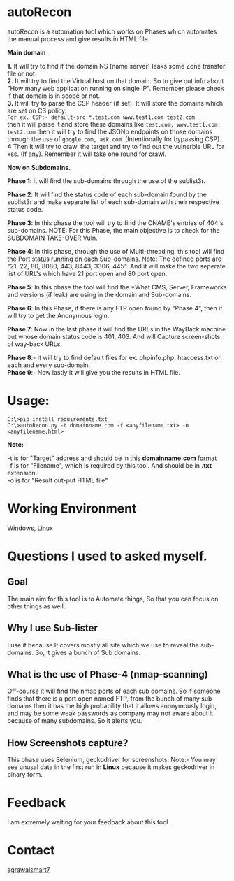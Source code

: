 # autoRecon

autoRecon is a automation tool which works on Phases which automates the manual process and give results in HTML file. 

**Main domain**

**1.** It will try to find if the domain NS (name server) leaks some Zone transfer file or not.
<br>**2.** It will try to find the Virtual host on that domain. So to give out info about "How many web application   running on single IP". Remember please check if that domain is in scope or not.
<br>**3.** It will try to parse the CSP header (if set). It will store the domains which are set on CS policy. 
<br>`For ex. CSP:- default-src *.test.com www.test1.com test2.com`
<br>then it will parse it and store these domains like `test.com, www.test1.com, test2.com` then it will try to find the JSONp endpoints on those domains through the use of `google.com, ask.com`. (Intentionally for bypassing CSP).
<br>**4** Then it will try to crawl the target and try to find out the vulnerble URL for xss. (If any). Remember it will take one round for crawl. 

**Now on Subdomains.**

**Phase 1**: It will find the sub-domains through the use of the sublist3r.

**Phase 2**: It will find the status code of each sub-domain found by the sublist3r and make separate list of each sub-domain with their respective status code. 

**Phase 3**: In this phase the tool will try to find the CNAME's entries of 404's sub-domains. NOTE: For this Phase, the main objective is to check for the SUBDOMAIN TAKE-OVER Vuln.

**Phase 4**: In this phase, through the use of Multi-threading, this tool will find the Port status running on each Sub-domains. Note: The defined ports are "21, 22, 80, 8080, 443, 8443, 3306, 445". And it will make the two seperate list of URL's which have 21 port open and 80 port open.

**Phase 5**: In this phase the tool will find the *What CMS, Server, Frameworks and versions (if leak) are using in the domain and Sub-domains.

**Phase 6**: In this Phase, if there is any FTP open found by "Phase 4", then it will try to get the Anonymous login.

**Phase 7**: Now in the last phase it will find the URLs in the WayBack machine but whose domain status code is 401, 403. And will Capture screen-shots of way-back URLs.

**Phase 8**:- It will try to find default files for ex. phpinfo.php, htaccess.txt on each and every sub-domain. 
<br>**Phase 9**:- Now lastly it will give you the results in HTML file.


# Usage: 

`C:\>pip install requirements.txt`<br>
`C:\>autoRecon.py -t domainname.com -f <anyfilename.txt> -o <anyfilename.html>`

**Note:** 

-t is for "Target" address and should be in this **domainname.com** format
<br>-f is for "Filename", which is required by this tool. And should be in **.txt** extension.
<br>-o is for "Result out-put HTML file"
# Working Environment

Windows, Linux

# Questions I used to asked myself.

<h2> Goal </h2>

The main aim for this tool is to Automate things, So that you can focus on other things as well.

<h2> Why I use Sub-lister</h2>

I use it because It covers mostly all site which we use to reveal the sub-domains. So, it gives a bunch of Sub domains.

<h2> What is the use of Phase-4 (nmap-scanning)</h2>

Off-course it will find the nmap ports of each sub domains. So if someone finds that there is a port open named FTP, from the bunch of many sub-domains then it has the high probability that it allows anonymously login, and may be some weak passwords as company may not aware about it because of many subdomains. So it alerts you.

<h2> How Screenshots capture?</h2>

This phase uses Selenium, geckodriver for screenshots. Note:- You may see unusal data in the first run in **Linux** because it makes geckodriver in binary form.

# Feedback

I am extremely waiting for your feedback about this tool. 

# Contact


[agrawalsmart7](http://twitter.com/agrawalsmart7)

